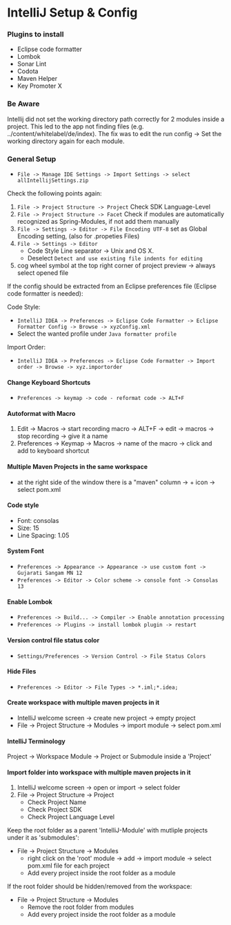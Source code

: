 # IntelliJ Setup & Config

### Plugins to install
 * Eclipse code formatter
 * Lombok
 * Sonar Lint
 * Codota
 * Maven Helper
 * Key Promoter X

### Be Aware
Intellij did not set the working directory path correctly for 2 modules inside a project. This led to the app not finding files (e.g. ../content/whitelabel/de/index).
The fix was to edit the run config -> Set the working directory again for each module.

### General Setup 
 * `File -> Manage IDE Settings -> Import Settings -> select allIntellijSettings.zip`

Check the following points again:

 1. `File -> Project Structure -> Project` Check SDK Language-Level
 2. `File -> Project Structure -> Facet` Check if modules are automatically recognized as Spring-Modules, if not add them manually
 3. `File -> Settings -> Editor -> File Encoding UTF-8` set as Global Encoding setting, (also for .propeties Files)
 4. `File -> Settings -> Editor`
    * Code Style Line separator -> Unix and OS X.
    * Deselect `Detect and use existing file indents for editing`
 5. cog wheel symbol at the top right corner of project preview -> always select opened file

If the config should be extracted from an Eclipse preferences file (Eclipse code formatter is needed):

Code Style: 
 * `IntelliJ IDEA -> Preferences -> Eclipse Code Formatter -> Eclipse Formatter Config -> Browse -> xyzConfig.xml`
 * Select the wanted profile under `Java formatter profile`

Import Order:
 * `IntelliJ IDEA -> Preferences -> Eclipse Code Formatter -> Import order -> Browse -> xyz.importorder`


#### Change Keyboard Shortcuts
 * `Preferences -> keymap -> code - reformat code -> ALT+F`

#### Autoformat with Macro
 1. Edit -> Macros -> start recording macro -> ALT+F -> edit -> macros -> stop recording -> give it a name
 2. Preferences -> Keymap -> Macros -> name of the macro -> click and add to keyboard shortcut

#### Multiple Maven Projects in the same workspace
 * at the right side of the window there is a "maven" column -> + icon -> select pom.xml

#### Code style
 * Font: consolas
 * Size: 15
 * Line Spacing: 1.05

#### System Font
 * `Preferences -> Appearance -> Appearance -> use custom font -> Gujarati Sangam MN 12`
 * `Preferences -> Editor -> Color scheme -> console font -> Consolas 13`

#### Enable Lombok
 * `Preferences -> Build... -> Compiler -> Enable annotation processing`
 * `Preferences -> Plugins -> install lombok plugin -> restart`

#### Version control file status color
 * `Settings/Preferences -> Version Control -> File Status Colors`

#### Hide Files
 * `Preferences -> Editor -> File Types -> *.iml;*.idea;`

#### Create workspace with multiple maven projects in it
* IntelliJ welcome screen -> create new project -> empty project
* File -> Project Structure -> Modules -> import module -> select pom.xml

#### IntelliJ Terminology
Project -> Workspace
Module -> Project or Submodule inside a 'Project'

#### Import folder into workspace with multiple maven projects in it
 1. IntelliJ welcome screen -> open or import -> select folder
 2. File -> Project Structure -> Project
      * Check Project Name
      * Check Project SDK
      * Check Project Language Level

Keep the root folder as a parent 'IntelliJ-Module' with mutliple projects under it as 'submodules':
 * File -> Project Structure -> Modules
   * right click on the 'root' module -> add -> import module -> select pom.xml file for each project
   * Add every project inside the root folder as a module

If the root folder should be hidden/removed from the workspace:
 * File -> Project Structure -> Modules
   * Remove the root folder from modules
   * Add every project inside the root folder as a module

